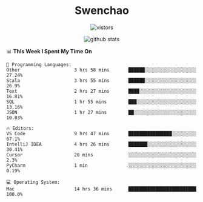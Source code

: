 <h1 align="center">Swenchao</h3>

<p align="center">
  <img src="https://visitor-badge.glitch.me/badge?page_id=Swenchao" alt="vistors" />
</p>

<p align="center">
  <img src="https://github-readme-stats.vercel.app/api?username=Swenchao&count_private=true&show_icons=true&theme=vue-dark&hide_title=true" alt="github stats" />
</p>

<!--START_SECTION:waka-->
📊 **This Week I Spent My Time On** 

```text
💬 Programming Languages: 
Other                    3 hrs 58 mins       ██████░░░░░░░░░░░░░░░░░░░   27.24% 
Scala                    3 hrs 55 mins       ██████░░░░░░░░░░░░░░░░░░░   26.9% 
Text                     2 hrs 27 mins       ████░░░░░░░░░░░░░░░░░░░░░   16.81% 
SQL                      1 hr 55 mins        ███░░░░░░░░░░░░░░░░░░░░░░   13.16% 
JSON                     1 hr 27 mins        ██░░░░░░░░░░░░░░░░░░░░░░░   10.03%

🔥 Editors: 
VS Code                  9 hrs 47 mins       ████████████████░░░░░░░░░   67.1% 
IntelliJ IDEA            4 hrs 26 mins       ███████░░░░░░░░░░░░░░░░░░   30.41% 
Cursor                   20 mins             ░░░░░░░░░░░░░░░░░░░░░░░░░   2.3% 
PyCharm                  1 min               ░░░░░░░░░░░░░░░░░░░░░░░░░   0.19%

💻 Operating System: 
Mac                      14 hrs 36 mins      █████████████████████████   100.0%

```


<!--END_SECTION:waka-->
